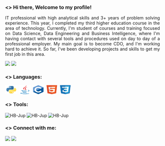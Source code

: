 ### <> Hi there, Welcome to my profile! 

<p align=justify>IT professional with high analytical skills and 3+ years of problem solving experience. This year, I completed my third higher education course in the area of technology. Currently, I'm student of courses and training focused on Data Science, Data Engineering and Business Intelligence, where I'm having contact with several tools and procedures used on day to day of a professional employer. My main goal is to become CDO, and I'm working hard to achieve it. So far, I've been developing projects and skills to get my first job in this area.</p>

<div>
  <img height="180em" src="https://github-readme-stats.vercel.app/api?username=hbianchini&show_icons=true&theme=nord&include_all_commits=true&count_private=true"/>
  <img height="180em" src="https://github-readme-stats.vercel.app/api/top-langs/?username=hbianchini&layout=compact&langs_count=3&theme=nord"/>
</div>
 
### <> Languages:
 
<div style="display: inline_block">
  <img align="center" alt="HB-Python" height="30" width="40" src="https://raw.githubusercontent.com/devicons/devicon/master/icons/python/python-original.svg">
  <img align="center" alt="HB-Java" height="30" width="40" src="https://github.com/devicons/devicon/blob/master/icons/java/java-original.svg">
  <img align="center" alt="HB-C" height="30" width="40" src="https://github.com/devicons/devicon/blob/master/icons/c/c-original.svg">
  <img align="center" alt="HB-HTML" height="30" width="40" src="https://raw.githubusercontent.com/devicons/devicon/master/icons/html5/html5-original.svg">
  <img align="center" alt="HB-CSS" height="30" width="40" src="https://raw.githubusercontent.com/devicons/devicon/master/icons/css3/css3-original.svg">
</div>

### <> Tools:

<div style="display: inline_block">
  <img align="center" alt="HB-Jup" height="40" width="40" src="https://upload.wikimedia.org/wikipedia/commons/3/38/Jupyter_logo.svg">
  <img align="center" alt="HB-Jup" height="40" width="80" src="https://upload.wikimedia.org/wikipedia/commons/e/ed/Pandas_logo.svg">
  <img align="center" alt="HB-Jup" height="40" width="100" src="https://upload.wikimedia.org/wikipedia/commons/1/1a/NumPy_logo.svg">
</div>

### <> Connect with me:
 
<div> 
  <a href = "mailto:humberto.bianchini@gmail.com"><img src="https://cdn4.iconfinder.com/data/icons/32_Pixel_Social_Media_Icons_by_leslienayibe/gmail.png" target="_blank"></a>
  <a href="https://www.linkedin.com/in/hbianchini" target="_blank"><img src="https://cdn4.iconfinder.com/data/icons/32_Pixel_Social_Media_Icons_by_leslienayibe/linkedin.png" target="_blank"></a> 
</div>
